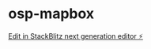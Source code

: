 # osp-mapbox

[Edit in StackBlitz next generation editor ⚡️](https://stackblitz.com/~/github.com/start50dev/osp-mapbox)